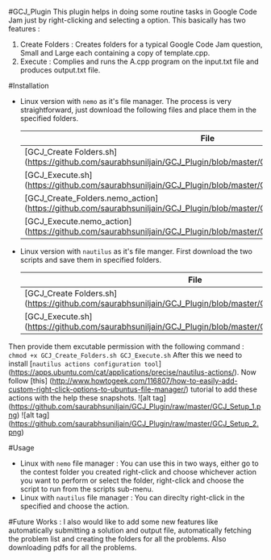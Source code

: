 #GCJ_Plugin
This plugin helps in doing some routine tasks in Google Code Jam just by right-clicking and selecting a option.
This basically has two features :

1. Create Folders : Creates folders for a typical Google Code Jam question, Small and Large each containing a copy of template.cpp.
2. Execute : Complies and runs the A.cpp program on the input.txt file and produces output.txt file.

#Installation
- Linux version with `nemo` as it's file manager.
The process is very straightforward, just download the following files and place them in the specified folders.

    File | Folder to save
    --- | ---
    [GCJ_Create Folders.sh] (https://github.com/saurabhsuniljain/GCJ_Plugin/blob/master/GCJ_Create%20Folders.sh) | /home/$USER/.local/share/nemo/scripts
    [GCJ_Execute.sh] (https://github.com/saurabhsuniljain/GCJ_Plugin/blob/master/GCJ_Execute.sh) | /home/$USER/.local/share/nemo/scripts
    [GCJ_Create_Folders.nemo_action] (https://github.com/saurabhsuniljain/GCJ_Plugin/blob/master/GCJ_Create_Folders.nemo_action) | /home/$USER/.local/share/nemo/actions
    [GCJ_Execute.nemo_action] (https://github.com/saurabhsuniljain/GCJ_Plugin/blob/master/GCJ_Execute.nemo_action) | /home/$USER/.local/share/nemo/actions

    
- Linux version with `nautilus` as it's file manger.
First download the two scripts and save them in specified folders.

    File | Folder to save
    --- | ---
    [GCJ_Create Folders.sh] (https://github.com/saurabhsuniljain/GCJ_Plugin/blob/master/GCJ_Create%20Folders.sh) | /home/$USER/
    [GCJ_Execute.sh] (https://github.com/saurabhsuniljain/GCJ_Plugin/blob/master/GCJ_Execute.sh) | /home/$USER/
Then provide them excutable permission with the following command :
`chmod +x GCJ_Create_Folders.sh GCJ_Execute.sh`
After this we need to install [`nautilus actions configuration tool`] (https://apps.ubuntu.com/cat/applications/precise/nautilus-actions/).
Now follow [this] (http://www.howtogeek.com/116807/how-to-easily-add-custom-right-click-options-to-ubuntus-file-manager/) tutorial to add these actions with the help these snapshots.
![alt tag] (https://github.com/saurabhsuniljain/GCJ_Plugin/raw/master/GCJ_Setup_1.png)
![alt tag] (https://github.com/saurabhsuniljain/GCJ_Plugin/raw/master/GCJ_Setup_2.png)

#Usage
- Linux with `nemo` file manager : You can use this in two ways, either go to the contest folder you created right-click and choose whichever action you want to perform or select the folder, right-click and choose the script to run from the scripts sub-menu.
- Linux with `nautilus` file manager : You can direclty right-click in the specified and choose the action.

#Future Works :
I also would like to add some new features like automatically submitting a solution and output file, automatically fetching the problem list and creating the folders for all the problems. Also downloading pdfs for all the problems.
